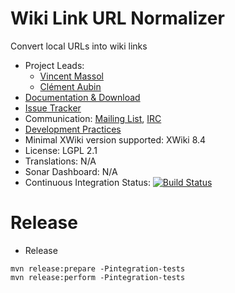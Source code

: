 # Wiki Link URL Normalizer

Convert local URLs into wiki links

* Project Leads:
  * [Vincent Massol](http://www.xwiki.org/xwiki/bin/view/XWiki/VincentMassol)
  * [Clément Aubin](http://www.xwiki.org/xwiki/bin/view/XWiki/caubin)
* [Documentation & Download](http://extensions.xwiki.org/xwiki/bin/view/Extension/WikiLinkURLNormalizer/)
* [Issue Tracker](http://jira.xwiki.org/browse/URLNORMALZ)
* Communication: [Mailing List](http://dev.xwiki.org/xwiki/bin/view/Community/MailingLists), [IRC](http://dev.xwiki.org/xwiki/bin/view/Community/IRC)
* [Development Practices](http://dev.xwiki.org)
* Minimal XWiki version supported: XWiki 8.4
* License: LGPL 2.1
* Translations: N/A
* Sonar Dashboard: N/A
* Continuous Integration Status: [![Build Status](http://ci.xwiki.org/job/XWiki%20Contrib/job/listener-urlnormalizer/job/master/badge/icon)](http://ci.xwiki.org/job/XWiki%20Contrib/job/listener-urlnormalizer/job/master/)

# Release

* Release

```
mvn release:prepare -Pintegration-tests
mvn release:perform -Pintegration-tests
```
